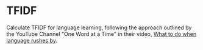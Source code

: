 # TFIDF

Calculate TFIDF for language learning, following the approach outlined by the YouTube Channel "One Word at a Time" in their video, [What to do when language rushes by](https://www.youtube.com/watch?v=hJyJ7DLmSfQ).